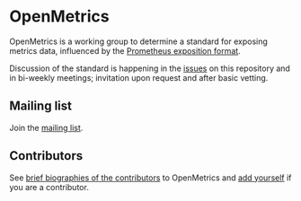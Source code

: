 # OpenMetrics

OpenMetrics is a working group to determine a standard for exposing metrics
data, influenced by the [Prometheus exposition
format](https://prometheus.io/docs/instrumenting/exposition_formats/).

Discussion of the standard is happening in the
[issues](https://github.com/RichiH/OpenMetrics/issues) on this repository and in bi-weekly meetings; invitation upon request and after basic vetting.

## Mailing list

Join the [mailing list](https://groups.google.com/forum/m/#!forum/openmetrics).

## Contributors

See [brief biographies of the
contributors](https://github.com/RichiH/OpenMetrics/blob/master/CONTRIBUTORS.md)
to OpenMetrics and [add
yourself](https://github.com/RichiH/OpenMetrics/edit/master/CONTRIBUTORS.md) if
you are a contributor.
